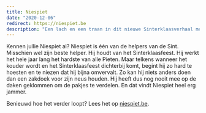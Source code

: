 ```yaml
---
title: Niespiet
date: "2020-12-06"
redirect: https://niespiet.be
description: "Een lach en een traan in dit nieuwe Sinterklaasverhaal met Niespiet in de hoofdrol."
---
```


Kennen jullie Niespiet al? Niespiet is één van de helpers van de Sint. Misschien wel zijn beste helper. Hij houdt van het Sinterklaasfeest. Hij werkt het hele jaar lang het hardste van alle Pieten. Maar telkens wanneer het kouder wordt en het Sinterklaasfeest dichterbij komt, begint hij zo hard te hoesten en te niezen dat hij bijna omvervalt. Zo kan hij niets anders doen dan een zakdoek voor zijn neus houden. Hij heeft dus nog nooit mee op de daken geklommen om de pakjes te verdelen. En dat vindt Niespiet heel erg jammer.

Benieuwd hoe het verder loopt? Lees het op [niespiet.be](https://niespiet.be).
